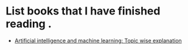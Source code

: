 # List books that I have finished reading .


* [Artificial intelligence and machine learning: Topic wise explanation](https://leonardoaraujosantos.gitbooks.io/artificial-inteligence/)
